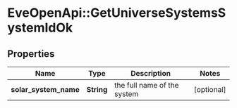 # EveOpenApi::GetUniverseSystemsSystemIdOk

## Properties
Name | Type | Description | Notes
------------ | ------------- | ------------- | -------------
**solar_system_name** | **String** | the full name of the system | [optional] 


